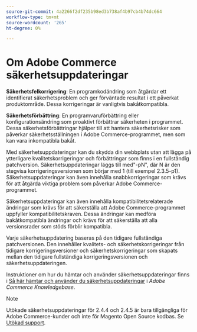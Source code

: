 ```yaml
---
source-git-commit: 4a2266f2df235b98ed3b738af4b97cb4b74dc664
workflow-type: tm+mt
source-wordcount: '265'
ht-degree: 0%

---
```

# Om Adobe Commerce säkerhetsuppdateringar

**Säkerhetsfelkorrigering**: En programkodändring som åtgärdar ett identifierat säkerhetsproblem och ger förväntade resultat i ett påverkat produktområde. Dessa korrigeringar är vanligtvis bakåtkompatibla.

**Säkerhetsförbättring**: En programvaruförbättring eller konfigurationsändring som proaktivt förbättrar säkerheten i programmet. Dessa säkerhetsförbättringar hjälper till att hantera säkerhetsrisker som påverkar säkerhetsställningen i Adobe Commerce-programmet, men som kan vara inkompatibla bakåt.

Med säkerhetsuppdateringar kan du skydda din webbplats utan att lägga på ytterligare kvalitetskorrigeringar och förbättringar som finns i en fullständig patchversion. Säkerhetsuppdateringar läggs till med&quot;-pN&quot;, där N är den stegvisa korrigeringsversionen som börjar med 1 (till exempel 2.3.5-p1). Säkerhetsuppdateringar kan även innehålla snabbkorrigeringar som krävs för att åtgärda viktiga problem som påverkar Adobe Commerce-programmet.

Säkerhetsuppdateringar kan även innehålla kompatibilitetsrelaterade ändringar som krävs för att säkerställa att Adobe Commerce-programmet uppfyller kompatibilitetskraven. Dessa ändringar kan medföra bakåtkompatibla ändringar och krävs för att säkerställa att alla versionsrader som stöds förblir kompatibla.

Varje säkerhetsuppdatering baseras på den tidigare fullständiga patchversionen. Den innehåller kvalitets- och säkerhetskorrigeringar från tidigare korrigeringsversioner och säkerhetskorrigeringar som skapats mellan den tidigare fullständiga korrigeringsversionen och säkerhetsuppdateringen.

Instruktioner om hur du hämtar och använder säkerhetsuppdateringar finns i [Så här hämtar och använder du säkerhetsuppdateringar](https://experienceleague.adobe.com/sv/docs/commerce-knowledge-base/kb/how-to/how-to-obtain-and-apply-security-patches) i _Adobe Commerce Knowledgebase_.

>[!NOTE]
>
>Utökade säkerhetsuppdateringar för 2.4.4 och 2.4.5 är bara tillgängliga för Adobe Commerce-kunder och inte för Magento Open Source kodbas. Se [Utökad support](https://experienceleague.adobe.com/sv/docs/commerce-operations/release/planning/lifecycle-policy#extended-support).
